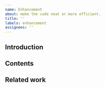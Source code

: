 ```yaml
---
name: Enhancement
about: make the code neat or more efficient.
title: ''
labels: enhancement
assignees: ''
---
```


## Introduction
<!-- concise introduction to problem, motivation, and overview of proposed solution -->

## Contents
<!-- Please describe the enhancement what you want in this section -->

## Related work
<!-- In this section you can add other related tasks to help assigner to complete the task more easily -->
